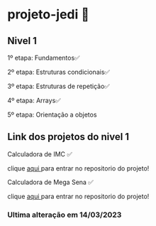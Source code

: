 # projeto-jedi 🚀

<h2>Nivel 1</h2>

<p>1º etapa: Fundamentos✅</p>
<p>2º etapa: Estruturas condicionais✅</p>
<p>3º etapa: Estruturas de repetição✅</p>
<p>4º etapa: Arrays✅</p>
<p>5º etapa: Orientação a objetos</p>

<h2>Link dos projetos do nivel 1</h2>
<p>Calculadora de IMC ✅ </p>
<p>clique <a href="https://github.com/thiaguera00/imc"> aqui </a> para entrar no repositorio do projeto!</p>
<p>Calculadora de Mega Sena ✅ </p>
<p>clique <a href="https://github.com/thiaguera00/mega-sena"> aqui </a> para entrar no repositorio do projeto!</p>

<h3>Ultima alteração em 14/03/2023</h3>